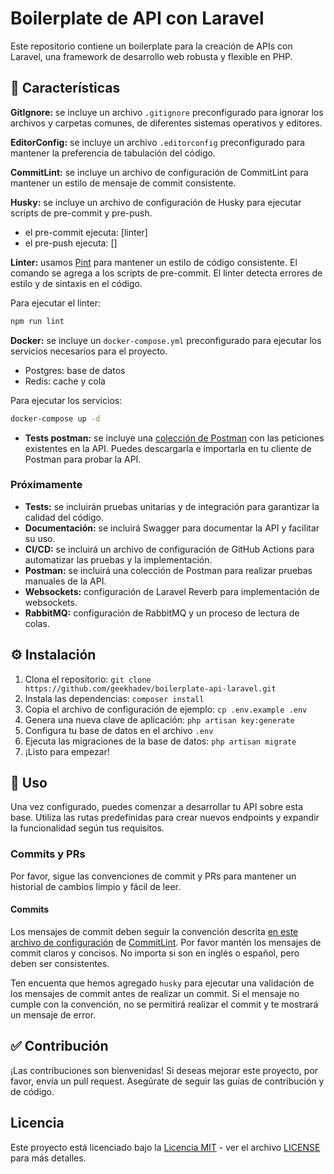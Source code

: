 # Boilerplate de API con Laravel

Este repositorio contiene un boilerplate para la creación de APIs con Laravel, una framework de desarrollo web robusta y flexible en PHP.

## 🚀 Características

**GitIgnore:** se incluye un archivo `.gitignore` preconfigurado para ignorar los archivos y carpetas comunes, de diferentes sistemas operativos y editores.

**EditorConfig:** se incluye un archivo `.editorconfig` preconfigurado para mantener la preferencia de tabulación del código.

**CommitLint:** se incluye un archivo de configuración de CommitLint para mantener un estilo de mensaje de commit consistente.

**Husky:** se incluye un archivo de configuración de Husky para ejecutar scripts de pre-commit y pre-push.

- el pre-commit ejecuta: [linter]
- el pre-push ejecuta: []

**Linter:** usamos [Pint](https://laravel.com/docs/11.x/pint) para mantener un estilo de código consistente. El comando se agrega a los scripts de pre-commit. El linter detecta errores de estilo y de sintaxis en el código.

Para ejecutar el linter:

```bash
npm run lint
```

**Docker:** se incluye un `docker-compose.yml` preconfigurado para ejecutar los servicios necesarios para el proyecto.

- Postgres: base de datos
- Redis: cache y cola

Para ejecutar los servicios:

```bash
docker-compose up -d
```

- **Tests postman:** se incluye una [colección de Postman](https://github.com/geekhadev/boilerplate-laravel-api/blob/main/boilerplate-laravel-api.postman_collection.json) con las peticiones existentes en la API. Puedes descargarla e importarla en tu cliente de Postman para probar la API.

### Próximamente

- **Tests:** se incluirán pruebas unitarias y de integración para garantizar la calidad del código.
- **Documentación:** se incluirá Swagger para documentar la API y facilitar su uso.
- **CI/CD:** se incluirá un archivo de configuración de GitHub Actions para automatizar las pruebas y la implementación.
- **Postman:** se incluirá una colección de Postman para realizar pruebas manuales de la API.
- **Websockets:** configuración de Laravel Reverb para implementación de websockets.
- **RabbitMQ:** configuración de RabbitMQ y un proceso de lectura de colas.

## ⚙️ Instalación

1. Clona el repositorio: `git clone https://github.com/geekhadev/boilerplate-api-laravel.git`
2. Instala las dependencias: `composer install`
3. Copia el archivo de configuración de ejemplo: `cp .env.example .env`
4. Genera una nueva clave de aplicación: `php artisan key:generate`
5. Configura tu base de datos en el archivo `.env`
6. Ejecuta las migraciones de la base de datos: `php artisan migrate`
7. ¡Listo para empezar!

## 📘 Uso

Una vez configurado, puedes comenzar a desarrollar tu API sobre esta base. Utiliza las rutas predefinidas para crear nuevos endpoints y expandir la funcionalidad según tus requisitos.

### Commits y PRs

Por favor, sigue las convenciones de commit y PRs para mantener un historial de cambios limpio y fácil de leer.

#### Commits

Los mensajes de commit deben seguir la convención descrita [en este archivo de configuración](https://github.com/geekhadev/boilerplate-laravel-api/blob/main/commitlint.config.cjs) de [CommitLint](https://commitlint.js.org/guides/getting-started.html). Por favor mantén los mensajes de commit claros y concisos. No importa si son en inglés o español, pero deben ser consistentes.

Ten encuenta que hemos agregado `husky` para ejecutar una validación de los mensajes de commit antes de realizar un commit. Si el mensaje no cumple con la convención, no se permitirá realizar el commit y te mostrará un mensaje de error.

## ✅ Contribución

¡Las contribuciones son bienvenidas! Si deseas mejorar este proyecto, por favor, envía un pull request. Asegúrate de seguir las guías de contribución y de código.

## Licencia

Este proyecto está licenciado bajo la [Licencia MIT](https://opensource.org/licenses/MIT) - ver el archivo [LICENSE](LICENSE) para más detalles.
